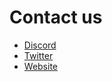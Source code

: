 # Contact us

* ​[Discord](https://discord.gg/xJmBxGYqjk)​
* ​[Twitter](https://twitter.com/nil\_foundation)​
* ​[Website](https://nil.foundation/)​
